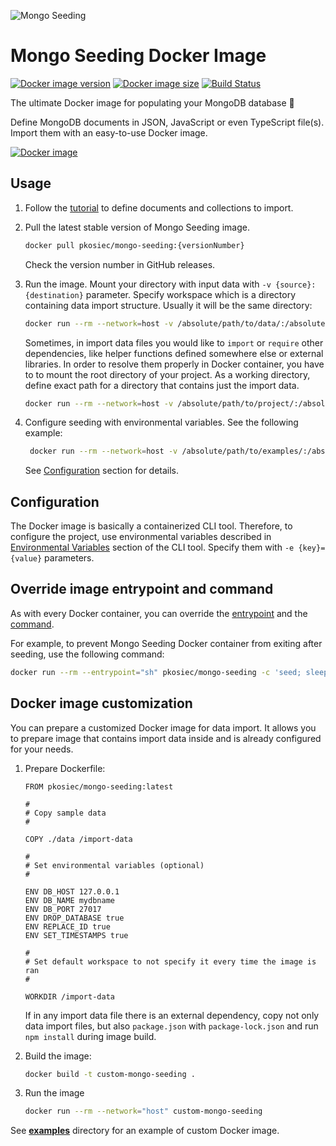 ![Mongo Seeding](https://raw.githubusercontent.com/pkosiec/mongo-seeding/main/docs/assets/logo.png)

# Mongo Seeding Docker Image

[![Docker image version](https://images.microbadger.com/badges/version/pkosiec/mongo-seeding.svg)](https://microbadger.com/images/pkosiec/mongo-seeding)
[![Docker image size](https://images.microbadger.com/badges/image/pkosiec/mongo-seeding.svg)](https://microbadger.com/images/pkosiec/mongo-seeding)
[![Build Status](https://github.com/pkosiec/mongo-seeding/actions/workflows/branch.yaml/badge.svg)](https://github.com/pkosiec/mongo-seeding/actions)

The ultimate Docker image for populating your MongoDB database :rocket:

Define MongoDB documents in JSON, JavaScript or even TypeScript file(s). Import them with an easy-to-use Docker image.

[![Docker image](http://dockeri.co/image/pkosiec/mongo-seeding)](https://hub.docker.com/r/pkosiec/mongo-seeding/)

## Usage

1. Follow the [tutorial](../docs/import-data-definition.md) to define documents and collections to import.
1. Pull the latest stable version of Mongo Seeding image.

   ```bash
   docker pull pkosiec/mongo-seeding:{versionNumber}
   ```

   Check the version number in GitHub releases.

1. Run the image. Mount your directory with input data with `-v {source}:{destination}` parameter. Specify workspace which is a directory containing data import structure. Usually it will be the same directory:

   ```bash
   docker run --rm --network=host -v /absolute/path/to/data/:/absolute/path/to/data/ -w /absolute/path/to/data pkosiec/mongo-seeding
   ```

   Sometimes, in import data files you would like to `import` or `require` other dependencies, like helper functions defined somewhere else or external libraries. In order to resolve them properly in Docker container, you have to to mount the root directory of your project. As a working directory, define exact path for a directory that contains just the import data.

   ```bash
   docker run --rm --network=host -v /absolute/path/to/project/:/absolute/path/to/project -w /absolute/path/to/project/import-data/ pkosiec/mongo-seeding
   ```

1. Configure seeding with environmental variables. See the following example:

   ```bash
    docker run --rm --network=host -v /absolute/path/to/examples/:/absolute/path/to/data/ -w /absolute/path/to/data/ -e DB_URI='mongodb://127.0.0.1:27017/mydbname' -e DROP_DATABASE=true pkosiec/mongo-seeding
   ```

   See [Configuration](#configuration) section for details.

## Configuration

The Docker image is basically a containerized CLI tool. Therefore, to configure the project, use environmental variables described in [Environmental Variables](../cli/README.md#environmental-variables) section of the CLI tool. Specify them with `-e {key}={value}` parameters.

## Override image entrypoint and command

As with every Docker container, you can override the [entrypoint](https://docs.docker.com/engine/reference/run/#entrypoint-default-command-to-execute-at-runtime) and the [command](https://docs.docker.com/engine/reference/run/#cmd-default-command-or-options).

For example, to prevent Mongo Seeding Docker container from exiting after seeding, use the following command:

```bash
docker run --rm --entrypoint="sh" pkosiec/mongo-seeding -c 'seed; sleep infinity'
```

## Docker image customization

You can prepare a customized Docker image for data import. It allows you to prepare image that contains import data inside and is already configured for your needs.

1. Prepare Dockerfile:

   ```
   FROM pkosiec/mongo-seeding:latest

   #
   # Copy sample data
   #

   COPY ./data /import-data

   #
   # Set environmental variables (optional)
   #

   ENV DB_HOST 127.0.0.1
   ENV DB_NAME mydbname
   ENV DB_PORT 27017
   ENV DROP_DATABASE true
   ENV REPLACE_ID true
   ENV SET_TIMESTAMPS true

   #
   # Set default workspace to not specify it every time the image is ran
   #

   WORKDIR /import-data
   ```

   If in any import data file there is an external dependency, copy not only data import files, but also `package.json` with `package-lock.json` and run `npm install` during image build.

1. Build the image:

   ```bash
   docker build -t custom-mongo-seeding .
   ```

1. Run the image

   ```bash
   docker run --rm --network="host" custom-mongo-seeding
   ```

See [**examples**](../examples) directory for an example of custom Docker image.

